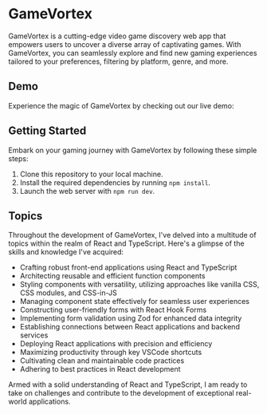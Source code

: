 # GameVortex

GameVortex is a cutting-edge video game discovery web app that empowers users to uncover a diverse array of captivating games. With GameVortex, you can seamlessly explore and find new gaming experiences tailored to your preferences, filtering by platform, genre, and more.

## Demo

Experience the magic of GameVortex by checking out our live demo: 

## Getting Started

Embark on your gaming journey with GameVortex by following these simple steps:

1. Clone this repository to your local machine.
2. Install the required dependencies by running `npm install`.
3. Launch the web server with `npm run dev`.

## Topics

Throughout the development of GameVortex, I've delved into a multitude of topics within the realm of React and TypeScript. Here's a glimpse of the skills and knowledge I've acquired:

- Crafting robust front-end applications using React and TypeScript
- Architecting reusable and efficient function components
- Styling components with versatility, utilizing approaches like vanilla CSS, CSS modules, and CSS-in-JS
- Managing component state effectively for seamless user experiences
- Constructing user-friendly forms with React Hook Forms
- Implementing form validation using Zod for enhanced data integrity
- Establishing connections between React applications and backend services
- Deploying React applications with precision and efficiency
- Maximizing productivity through key VSCode shortcuts
- Cultivating clean and maintainable code practices
- Adhering to best practices in React development

Armed with a solid understanding of React and TypeScript, I am ready to take on challenges and contribute to the development of exceptional real-world applications.
